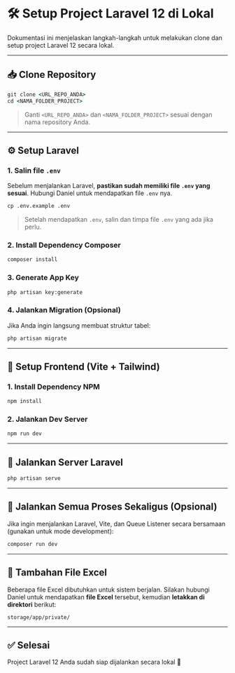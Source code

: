 # 🛠️ Setup Project Laravel 12 di Lokal

Dokumentasi ini menjelaskan langkah-langkah untuk melakukan clone dan setup project Laravel 12 secara lokal.

---

## 📥 Clone Repository

```cmd
git clone <URL_REPO_ANDA>
cd <NAMA_FOLDER_PROJECT>
```

> Ganti `<URL_REPO_ANDA>` dan `<NAMA_FOLDER_PROJECT>` sesuai dengan nama repository Anda.

---

## ⚙️ Setup Laravel

### 1. Salin file `.env`
Sebelum menjalankan Laravel, **pastikan sudah memiliki file `.env` yang sesuai**. Hubungi Daniel untuk mendapatkan file `.env` nya.

```cmd
cp .env.example .env
```

> Setelah mendapatkan `.env`, salin dan timpa file `.env` yang ada jika perlu.

### 2. Install Dependency Composer

```cmd
composer install
```

### 3. Generate App Key

```cmd
php artisan key:generate
```

### 4. Jalankan Migration (Opsional)

Jika Anda ingin langsung membuat struktur tabel:

```cmd
php artisan migrate
```

---

## 🧶 Setup Frontend (Vite + Tailwind)

### 1. Install Dependency NPM

```cmd
npm install
```

### 2. Jalankan Dev Server

```cmd
npm run dev
```

---

## 🚀 Jalankan Server Laravel

```cmd
php artisan serve
```

---

## 🔁 Jalankan Semua Proses Sekaligus (Opsional)

Jika ingin menjalankan Laravel, Vite, dan Queue Listener secara bersamaan (gunakan untuk mode development):

```cmd
composer run dev
```

---

## 📁 Tambahan File Excel

Beberapa file Excel dibutuhkan untuk sistem berjalan. Silakan hubungi Daniel untuk mendapatkan **file Excel** tersebut, kemudian **letakkan di direktori** berikut:

```
storage/app/private/
```

---

## ✅ Selesai

Project Laravel 12 Anda sudah siap dijalankan secara lokal 🎉
